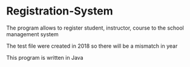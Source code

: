 # Registration-System

The program allows to register student, instructor, course to the school management system

The test file were created in 2018 so there will be a mismatch in year

This program is written in Java

